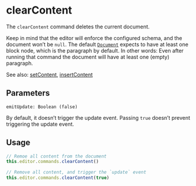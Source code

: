 # clearContent
The `clearContent` command deletes the current document.

Keep in mind that the editor will enforce the configured schema, and the document won’t be `null`. The default [`Document`](/api/nodes/document) expects to have at least one block node, which is the paragraph by default. In other words: Even after running that command the document will have at least one (empty) paragraph.

See also: [setContent](/api/commands/set-content), [insertContent](/api/commands/insert-content)

## Parameters

`emitUpdate: Boolean (false)`

By default, it doesn’t trigger the update event. Passing `true` doesn’t prevent triggering the update event.

## Usage

```js
// Remoe all content from the document
this.editor.commands.clearContent()

// Remove all content, and trigger the `update` event
this.editor.commands.clearContent(true)
```

